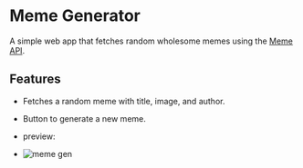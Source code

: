 # Meme Generator

A simple web app that fetches random wholesome memes using the [Meme API](https://meme-api.com/gimme/wholesomememes).

## Features
- Fetches a random meme with title, image, and author.
- Button to generate a new meme.

- preview: 

- ![meme gen](https://github.com/user-attachments/assets/4f352ade-3a91-44a0-be45-f1893873fbc5)
